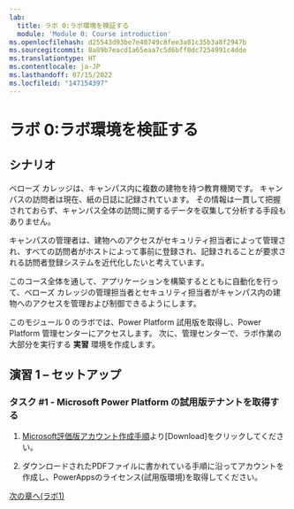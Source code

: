 ```yaml
---
lab:
  title: ラボ 0:ラボ環境を検証する
  module: 'Module 0: Course introduction'
ms.openlocfilehash: d25543d93be7e40749c8fee3a01c35b3a8f2947b
ms.sourcegitcommit: 8a89b7eacd1a65eaa7c5d6bff0dc7254991c4dde
ms.translationtype: HT
ms.contentlocale: ja-JP
ms.lasthandoff: 07/15/2022
ms.locfileid: "147154397"
---
```

# <a name="lab-0-validate-lab-environment"></a>ラボ 0:ラボ環境を検証する

## <a name="scenario"></a>シナリオ

ベローズ カレッジは、キャンパス内に複数の建物を持つ教育機関です。 キャンパスの訪問者は現在、紙の日誌に記録されています。 その情報は一貫して把握されておらず、キャンパス全体の訪問に関するデータを収集して分析する手段もありません。

キャンパスの管理者は、建物へのアクセスがセキュリティ担当者によって管理され、すべての訪問者がホストによって事前に登録され、記録されることが要求される訪問者登録システムを近代化したいと考えています。

このコース全体を通して、アプリケーションを構築するとともに自動化を行って、ベローズ カレッジの管理担当者とセキュリティ担当者がキャンパス内の建物へのアクセスを管理および制御できるようにします。

このモジュール 0 のラボでは、Power Platform 試用版を取得し、Power Platform 管理センターにアクセスします。 次に、管理センターで、ラボ作業の大部分を実行する **実習** 環境を作成します。

## <a name="exercise-1--setup"></a>演習 1 – セットアップ

### <a name="task-1---acquire-your-microsoft-power-platform-trial-tenant"></a>タスク \#1 - Microsoft Power Platform の試用版テナントを取得する

1. [Microsoft評価版アカウント作成手順](file/Microsoft評価版アカウント作成手順_20230516.pdf)より[Download]をクリックしてください。

2. ダウンロードされたPDFファイルに書かれている手順に沿ってアカウントを作成し、PowerAppsのライセンス(試用版環境)を取得してください。

[次の章へ(ラボ1)](https://github.com/hamabe-12/PL-900/blob/main/Instructions/Labs/LAB%5BPL-900%5D_M02Lab01_Data_Model.md)
